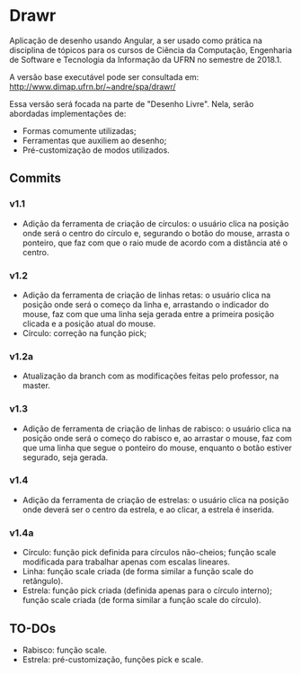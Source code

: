 # Drawr

Aplicação de desenho usando Angular, a ser usado como prática na disciplina de tópicos para os cursos de Ciência da Computação, Engenharia de Software e Tecnologia da Informação da UFRN no semestre de 2018.1.

A versão base executável pode ser consultada em:
http://www.dimap.ufrn.br/~andre/spa/drawr/

Essa versão será focada na parte de "Desenho Livre". Nela, serão abordadas implementações de:
- Formas comumente utilizadas;
- Ferramentas que auxiliem ao desenho;
- Pré-customização de modos utilizados.

## Commits
### v1.1
- Adição da ferramenta de criação de círculos: o usuário clica na posição onde será o centro do círculo e, segurando o botão do mouse, arrasta o ponteiro, que faz com que o raio mude de acordo com a distância até o centro.

### v1.2
- Adição da ferramenta de criação de linhas retas: o usuário clica na posição onde será o começo da linha e, arrastando o indicador do mouse, faz com que uma linha seja gerada entre a primeira posição clicada e a posição atual do mouse.
- Círculo: correção na função pick;

### v1.2a
- Atualização da branch com as modificações feitas pelo professor, na master.

### v1.3
- Adição de ferramenta de criação de linhas de rabisco: o usuário clica na posição onde será o começo do rabisco e, ao arrastar o mouse, faz com que uma linha que segue o ponteiro do mouse, enquanto o botão estiver segurado, seja gerada.

### v1.4
- Adição da ferramenta de criação de estrelas: o usuário clica na posição onde deverá ser o centro da estrela, e ao clicar, a estrela é inserida.

### v1.4a
- Círculo: função pick definida para círculos não-cheios; função scale modificada para trabalhar apenas com escalas lineares.
- Linha: função scale criada (de forma similar a função scale do retângulo).
- Estrela: função pick criada (definida apenas para o círculo interno); função scale criada (de forma similar a função scale do círculo).


## TO-DOs
- Rabisco: função scale.
- Estrela: pré-customização, funções pick e scale.